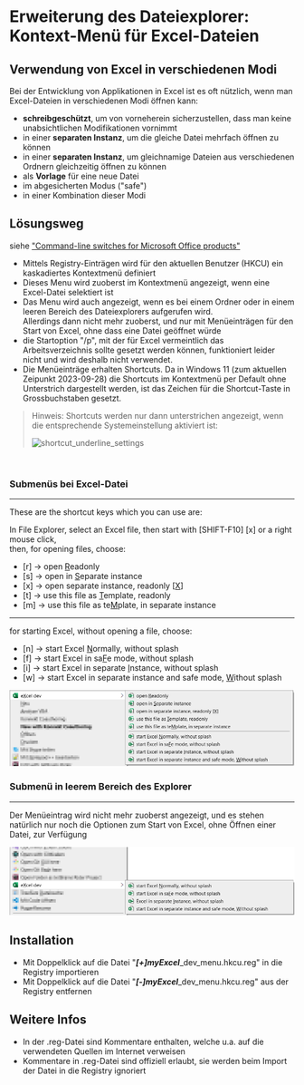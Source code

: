 [//]: # (see https://www.markdownguide.org/basic-syntax/ or https://commonmark.org/help/ for Markdown syntax )

# Erweiterung des Dateiexplorer: Kontext-Menü für Excel-Dateien

## Verwendung von Excel in verschiedenen Modi

Bei der Entwicklung von Applikationen in Excel ist es oft nützlich, wenn man Excel-Dateien in verschiedenen Modi öffnen kann:

- **schreibgeschützt**, um von vorneherein sicherzustellen, dass man keine unabsichtlichen Modifikationen vornimmt
- in einer **separaten Instanz**, um die gleiche Datei mehrfach öffnen zu können
- in einer **separaten Instanz**, um gleichnamige Dateien aus verschiedenen Ordnern gleichzeitig öffnen zu können
- als **Vorlage** für eine neue Datei
- im abgesicherten Modus ("safe")
- in einer Kombination dieser Modi

## Lösungsweg

siehe ["Command-line switches for Microsoft Office products"](https://support.microsoft.com/en-gb/office/command-line-switches-for-microsoft-office-products-079164cd-4ef5-4178-b235-441737deb3a6#Category=Excel)

- Mittels Registry-Einträgen wird für den aktuellen Benutzer (HKCU) ein kaskadiertes Kontextmenü definiert
- Dieses Menu wird zuoberst im Kontextmenü angezeigt, wenn eine Excel-Datei selektiert ist
- Das Menu wird auch angezeigt, wenn es bei einem Ordner oder in einem leeren Bereich des Dateiexplorers aufgerufen wird.<br />
Allerdings dann nicht mehr zuoberst, und nur mit Menüeinträgen für den Start von Excel, ohne dass eine Datei geöffnet würde
- die Startoption "/p", mit der für Excel vermeintlich das Arbeitsverzeichnis sollte gesetzt werden können, funktioniert leider nicht und wird deshalb nicht verwendet.
- Die Menüeinträge erhalten Shortcuts. Da in Windows 11 (zum aktuellen Zeipunkt 2023-09-28) die Shortcuts im Kontextmenü per Default ohne Unterstrich dargestellt werden, ist das Zeichen für die Shortcut-Taste in Grossbuchstaben gesetzt.


> Hinweis: Shortcuts werden nur dann unterstrichen angezeigt, wenn die entsprechende Systemeinstellung aktiviert ist:
>
> ![shortcut_underline_settings](./img/keyboard_settings_shortcut_underline.png)

<br />

### Submenüs bei Excel-Datei

***

These are the shortcut keys which you can use are:

In File Explorer, select an Excel file, then start with \[SHIFT-F10\] \[x\] or a right mouse click,<br />
then, for opening files, choose:
- \[r\] &rarr; open <u>R</u>eadonly
- \[s\] &rarr; open in <u>S</u>eparate instance
- \[x\] &rarr; open separate instance, readonly \[<u>X</u>\]
- \[t\] &rarr; use this file as <u>T</u>emplate, readonly
- \[m\] &rarr; use this file as te<u>M</u>plate, in separate instance
----
for starting Excel, without opening a file, choose:
- \[n\] &rarr; start Excel <u>N</u>ormally, without splash
- \[f\] &rarr; start Excel in sa<u>F</u>e mode, without splash
- \[i\] &rarr; start Excel in separate <u>I</u>nstance, without splash
- \[w\] &rarr; start Excel in separate instance and safe mode, <u>W</u>ithout splash

![kontextmenü_datei](./img/file.png)


### Submenü in leerem Bereich des Explorer

***

Der Menüeintrag wird nicht mehr zuoberst angezeigt, und es stehen natürlich nur noch die Optionen zum Start von Excel, ohne Öffnen einer Datei, zur Verfügung

![kontextmenü_verzeichnis](./img/dir.png)

## Installation

- Mit Doppelklick auf die Datei "***\[+\]myExcel***_dev_menu.hkcu.reg" in die Registry importieren
- Mit Doppelklick auf die Datei "***\[-\]myExcel***_dev_menu.hkcu.reg" aus der Registry entfernen

## Weitere Infos

- In der .reg-Datei sind Kommentare enthalten, welche u.a. auf die verwendeten Quellen im Internet verweisen
- Kommentare in .reg-Datei sind offiziell erlaubt, sie werden beim Import der Datei in die Registry ignoriert